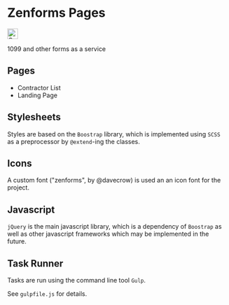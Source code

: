 # Zenforms Pages

<a href="https://assembly.com/zenforms/bounties"><img src="http://badger.asm.co/zenforms/badges/tasks.svg" height="24px" alt="Open Tasks" /></a>

1099 and other forms as a service

## Pages

- Contractor List
- Landing Page

## Stylesheets

Styles are based on the ```Boostrap``` library, which is implemented using ```SCSS``` as a preprocessor by ```@extend```-ing the classes.

## Icons

A custom font ("zenforms", by @davecrow) is used an an icon font for the project.

## Javascript

```jQuery``` is the main javascript library, which is a dependency of ```Boostrap``` as well as other javascript frameworks which may be implemented in the future.

## Task Runner

Tasks are run using the command line tool ```Gulp```.

See ```gulpfile.js``` for  details.
